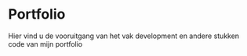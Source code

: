 # Portfolio
Hier vind u de vooruitgang van het vak development en andere stukken code van mijn portfolio
